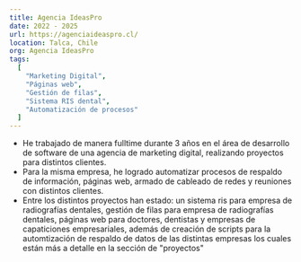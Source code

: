 ```yaml
---
title: Agencia IdeasPro
date: 2022 - 2025
url: https://agenciaideaspro.cl/
location: Talca, Chile
org: Agencia IdeasPro
tags:
  [
    "Marketing Digital",
    "Páginas web",
    "Gestión de filas",
    "Sistema RIS dental",
    "Automatización de procesos"
  ]
---
```


- He trabajado de manera fulltime durante 3 años en el área de desarrollo de software de una agencia de marketing digital, realizando proyectos para distintos clientes.
- Para la misma empresa, he logrado automatizar procesos de respaldo de información, páginas web, armado de cableado de redes y reuniones con distintos clientes.
- Entre los distintos proyectos han estado: un sistema ris para empresa de radiografías dentales, gestión de filas para empresa de radiografías dentales, páginas web para doctores, dentistas y empresas de capaticiones empresariales, además de creación de scripts para la automtización de respaldo de datos de las distintas empresas los cuales están más a detalle en la sección de "proyectos"
